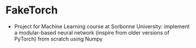 # FakeTorch
- Project for Machine Learning course at Sorbonne University: implement a modular-based neural network (inspire from older versions of PyTorch) 
from scratch using Numpy
